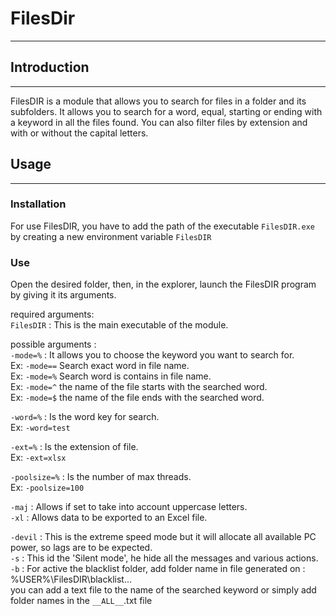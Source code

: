 # FilesDir
***

## Introduction
***

FilesDIR is a module that allows you to search for files in a folder and its subfolders.
It allows you to search for a word, equal, starting or ending with a keyword in all the files found.
You can also filter files by extension and with or without the capital letters.

## Usage
***

### Installation 
For use FilesDIR, you have to add the path of the executable `FilesDIR.exe` by creating a new environment variable `FilesDIR`   

### Use

Open the desired folder, then, in the explorer, launch the FilesDIR program by giving it its arguments.

required arguments:   
`FilesDIR` : This is the main executable of the module.   

possible arguments :   
`-mode=%` : It allows you to choose the keyword you want to search for.   
Ex: `-mode==` Search exact word in file name.    
Ex: `-mode=%` Search word is contains in file name.    
Ex: `-mode=^` the name of the file starts with the searched word.    
Ex: `-mode=$` the name of the file ends with the searched word.    

`-word=%` : Is the word key for search.    
Ex: `-word=test` 

`-ext=%` : Is the extension of file.    
Ex: `-ext=xlsx` 

`-poolsize=%` : Is the number of max threads.     
Ex: `-poolsize=100`   

`-maj` : Allows if set to take into account uppercase letters.     
`-xl` : Allows data to be exported to an Excel file.   

`-devil` : This is the extreme speed mode but it will allocate all available PC power, so lags are to be expected.   
`-s` : This id the 'Silent mode', he hide all the messages and various actions.   
`-b` : For active the blacklist folder, add folder name in file generated on : %USER%\FilesDIR\blacklist\...     
you can add a text file to the name of the searched keyword or simply add folder names in the `__ALL__`.txt file   
